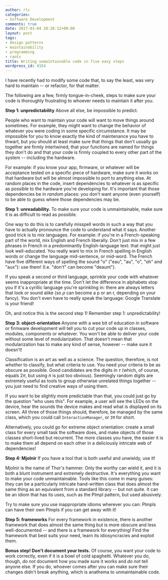 ```yaml
---
author: rlc
categories:
- Software Development
comments: true
date: 2017-03-04 20:26:12+00:00
layout: post
tags:
- design patterns
- maintainability
- programming
- rants
title: Writing unmaintainable code in five easy steps
wordpress_id: 4154
---
```


I have recently had to modify some code that, to say the least, was very hard to maintain -- or refactor, for that matter.

The following are a few, firmly tongue-in-cheek, steps to make sure your code is thoroughly frustrating to whoever needs to maintain it after you.

<!--more-->

**Step 1: unpredictability**
Above all else, be impossible to predict.

People who want to maintain your code will want to move things around sometimes. For example, they might want to change the behavior of whatever you were coding in some specific circumstance. It may be impossible for you to know exactly the kind of maintenance you have to thwart, but you should at least make sure that things that don't usually go together are firmly intertwined, that your functions are named for things they don't do and that your code is firmly coupled to every other part of the system -- including the hardware.

For example: if you know your app, firmware, or whatever will be acceptance tested on a specific piece of hardware, make sure it works on that hardware but will be almost impossible to port to anything else. At random places in the code, insert dependencies to whatever is as specific as possible to the hardware you're developing for. It's important that those dependencies be in _random_ places: you don't want anyone (even yourself) to be able to guess where those dependencies may be.

**Step 1: unreadability.**
To make sure your code is unmaintainable, make sure it is as difficult to read as possible.

One way to do this is to carefully misspell words in such a way that you have to actually pronounce the code to understand what it says. Another good trick is to mix languages. For example: if you're in a French-speaking part of the world, mix English and French liberally. Don't just mix in a few phrases in French in a predominantly English-language text: that might just look well-educated. You really want to mix in French spelling in English words or change the language mid-sentence, or mid-word. The French have five different ways of spelling the sound "o" ("eau", "au", "o", "oh" and "aux"): use them! (I.e. "don't" can become "deaunt").

If you speak a second or third language, sprinkle your code with whatever seems inappropriate at the time. Don't let the difference in alphabets stop you if it's a cyrillic language you're sprinkling in: there are always letters that look or sound alike (so $\rho$ can become a p or an r, depending on your fancy). You don't even have to really speak the language: Google Translate is your friend!

Oh, and notice this is the second step 1! Remember step 1: unpredictability!

**Step 3: object-orientation**
Anyone with a wee bit of education in software or firmware development will tell you to cut your code up in classes, modules, components or whatever. You won't be able to deliver your code without some level of modularization. That doesn't mean that modularization has to make any kind of sense, however -- make sure it doesn't!

Classification is an art as well as a science. The question, therefore, is not _whether_ to classify, but what criteria to use. You need your criteria to be as obscure as possible. Good candidates are the digits in $\tau$ (which, of course, equals $2\pi$, but using $\pi$ is just too obvious). Seemingly random digits are extremely useful as tools to group otherwise unrelated things together -- you just need to find creative ways of using them.

If you want to be slightly more predictable than that, you could just go by the question "who uses this". For example, a user will see the LEDs on the device, hear the sounds the device makes and read what is displayed on its screen. All three of those things should, therefore, be managed by the same class, which you could call `InteractionManager`, or `IM` for short.

Alternatively, you could go for extreme object orientation: create a small class for every small task the software does, and make objects of those classes short-lived but recurrent. The more classes you have, the easier it is to make them all depend on each other in a deliciously intricate web of dependencies!

**Step 4: Mjolnir**
If you have a tool that is both useful and unwieldy, use it!

Mjolnir is the name of Thor's hammer. Only the worthy can wield it, and it is both a blunt instrument and extremely destructive. It's everything you want to make your code unmaintainable. Tools like this come in many guises: they can be a particularly intricate hand-written class that does almost the same thing as an equivalent from a standard library -- but not quite. It can be an idiom that has its uses, such as the PImpl pattern, but used abusively.

Try to make sure you use inappropriate idioms wherever you can: PImpls can have their own PImpls if you can get away with it!

**Step 5: frameworks**
For every framework in existence, there is another framework that does almost the same thing but is more obscure and less well-documented -- and there is a framework for everything! Find the framework that best suits your need, learn its idiosyncracies and exploit them.

**Bonus step! Don't document your tests.**
Of course, you want your code to work correctly, even if it is a bowl of cold spaghetti. Whatever you do, though, _do not_ document how you made sure it works and _do not_ tell anyone else. If you do, whoever comes after you can make sure their changes didn't break anything, which is anathema to unmaintainable code.